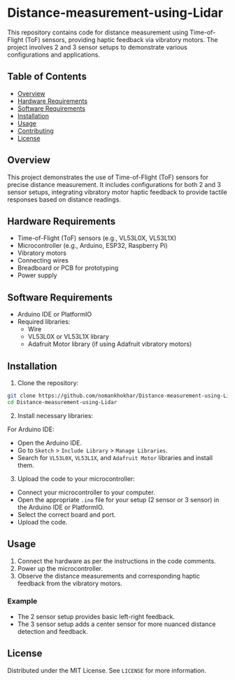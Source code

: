 # Distance-measurement-using-Lidar

This repository contains code for distance measurement using Time-of-Flight (ToF) sensors, providing haptic feedback via vibratory motors. The project involves 2 and 3 sensor setups to demonstrate various configurations and applications.

## Table of Contents

- [Overview](#overview)
- [Hardware Requirements](#hardware-requirements)
- [Software Requirements](#software-requirements)
- [Installation](#installation)
- [Usage](#usage)
- [Contributing](#contributing)
- [License](#license)

## Overview

This project demonstrates the use of Time-of-Flight (ToF) sensors for precise distance measurement. It includes configurations for both 2 and 3 sensor setups, integrating vibratory motor haptic feedback to provide tactile responses based on distance readings.

## Hardware Requirements

- Time-of-Flight (ToF) sensors (e.g., VL53L0X, VL53L1X)
- Microcontroller (e.g., Arduino, ESP32, Raspberry Pi)
- Vibratory motors
- Connecting wires
- Breadboard or PCB for prototyping
- Power supply

## Software Requirements

- Arduino IDE or PlatformIO
- Required libraries:
  - Wire
  - VL53L0X or VL53L1X library
  - Adafruit Motor library (if using Adafruit vibratory motors)

## Installation

1. Clone the repository:

```sh
git clone https://github.com/nomankhokhar/Distance-measurement-using-Lidar.git
cd Distance-measurement-using-Lidar
```

2. Install necessary libraries:

For Arduino IDE:
- Open the Arduino IDE.
- Go to `Sketch` > `Include Library` > `Manage Libraries`.
- Search for `VL53L0X`, `VL53L1X`, and `Adafruit Motor` libraries and install them.

3. Upload the code to your microcontroller:

- Connect your microcontroller to your computer.
- Open the appropriate `.ino` file for your setup (2 sensor or 3 sensor) in the Arduino IDE or PlatformIO.
- Select the correct board and port.
- Upload the code.

## Usage

1. Connect the hardware as per the instructions in the code comments.
2. Power up the microcontroller.
3. Observe the distance measurements and corresponding haptic feedback from the vibratory motors.

### Example

- The 2 sensor setup provides basic left-right feedback.
- The 3 sensor setup adds a center sensor for more nuanced distance detection and feedback.
## License

Distributed under the MIT License. See `LICENSE` for more information.
